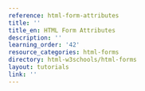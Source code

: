 ```yaml
---
reference: html-form-attributes
title: ''
title_en: HTML Form Attributes
description: ''
learning_order: '42'
resource_categories: html-forms
directory: html-w3schools/html-forms
layout: tutorials
link: ''
---
```


